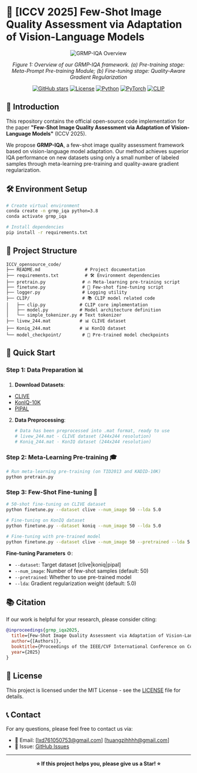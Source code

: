 # 🌟 [ICCV 2025] Few-Shot Image Quality Assessment via Adaptation of Vision-Language Models

<div align="center">

![GRMP-IQA Overview](https://tc.z.wiki/autoupload/f/D-USErAe7s9fQrmIZD6eFLN2XAfHAV9CE7VqFrO7cHayl5f0KlZfm6UsKj-HyTuv/20250723/Q4Ew/14657X5000/framework_final_0413.jpg)

*Figure 1: Overview of our GRMP-IQA framework. (a) Pre-training stage: Meta-Prompt Pre-training Module; (b) Fine-tuning stage: Quality-Aware Gradient Regularization*

[![GitHub stars](https://img.shields.io/github/stars/your-username/GRMP-IQA.svg?style=social&label=Star)](https://github.com/LXDxmu/GRMP-IQA)
[![License](https://img.shields.io/badge/License-MIT-blue.svg)](LICENSE)
[![Python](https://img.shields.io/badge/Python-3.8+-red.svg)](https://www.python.org/)
[![PyTorch](https://img.shields.io/badge/PyTorch-1.12+-orange.svg)](https://pytorch.org/)
[![CLIP](https://img.shields.io/badge/CLIP-ViT--B%2F16-green.svg)](https://github.com/openai/CLIP)

</div>

## 📖 Introduction

This repository contains the official open-source code implementation for the paper **"Few-Shot Image Quality Assessment via Adaptation of Vision-Language Models"** (ICCV 2025).

We propose **GRMP-IQA**, a few-shot image quality assessment framework based on vision-language model adaptation. Our method achieves superior IQA performance on new datasets using only a small number of labeled samples through meta-learning pre-training and quality-aware gradient regularization.

## 🛠️ Environment Setup

```bash
# Create virtual environment
conda create -n grmp_iqa python=3.8
conda activate grmp_iqa

# Install dependencies
pip install -r requirements.txt
```

## 📁 Project Structure

```
ICCV_opensource_code/
├── README.md                 # Project documentation
├── requirements.txt          # 🛠️ Environment dependencies
├── pretrain.py              # 🔥 Meta-learning pre-training script
├── finetune.py              # 🎯 Few-shot fine-tuning script  
├── logger.py                # Logging utility
├── CLIP/                    # 📚 CLIP model related code
│   ├── clip.py             # CLIP core implementation
│   ├── model.py            # Model architecture definition
│   └── simple_tokenizer.py # Text tokenizer
├── livew_244.mat           # 📊 CLIVE dataset
├── Koniq_244.mat           # 📊 KonIQ dataset
└── model_checkpoint/        # 💾 Pre-trained model checkpoints
```

## 🚀 Quick Start

### Step 1: Data Preparation 📊

1. **Download Datasets**:
- [CLIVE](https://live.ece.utexas.edu/research/ChallengeDB/index.html) 
 - [KonIQ-10K](http://database.mmsp-kn.de/koniq-10k-database.html)
 - [PIPAL](https://www.jasongt.com/projectpages/pipal.html)

2. **Data Preprocessing**:
   ```bash
   # Data has been preprocessed into .mat format, ready to use
   # livew_244.mat - CLIVE dataset (244x244 resolution)
   # Koniq_244.mat - KonIQ dataset (244x244 resolution)
   ```

### Step 2: Meta-Learning Pre-training 🎓

```bash
# Run meta-learning pre-training (on TID2013 and KADID-10K)
python pretrain.py
```
### Step 3: Few-Shot Fine-tuning 🎯

```bash
# 50-shot fine-tuning on CLIVE dataset
python finetune.py --dataset clive --num_image 50 --lda 5.0

# Fine-tuning on KonIQ dataset  
python finetune.py --dataset koniq --num_image 50 --lda 5.0

# Fine-tuning with pre-trained model
python finetune.py --dataset clive --num_image 50 --pretrained --lda 5.0
```

**Fine-tuning Parameters** ⚙️:
- `--dataset`: Target dataset [clive|koniq|pipal]
- `--num_image`: Number of few-shot samples (default: 50)
- `--pretrained`: Whether to use pre-trained model
- `--lda`: Gradient regularization weight (default: 5.0)

## 📚 Citation

If our work is helpful for your research, please consider citing:

```bibtex
@inproceedings{grmp_iqa2025,
  title={Few-Shot Image Quality Assessment via Adaptation of Vision-Language Models},
  author={[Authors]},
  booktitle={Proceedings of the IEEE/CVF International Conference on Computer Vision},
  year={2025}
}
```


## 📄 License

This project is licensed under the MIT License - see the [LICENSE](LICENSE) file for details.



## 📞 Contact

For any questions, please feel free to contact us via:

- 📧 Email: [lxd761050753@gmail.com] 
            [huangzihhhh@gmail.com]
- 🐛 Issue: [GitHub Issues](https://github.com/LXDxmu/GRMP-IQA/issues)

---

<div align="center">

**⭐ If this project helps you, please give us a Star! ⭐**
</div>

